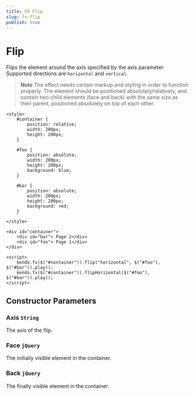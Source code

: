 ```yaml
---
title: FX Flip
slug: fx-flip
publish: true
---
```


# Flip

Flips the element around the axis specified by the axis parameter.  Supported directions are `horizontal` and `vertical`.

> **Note** The effect needs certain markup and styling in order to function properly.
> The element should be positioned absolutely/relatively, and contain two child elements (face and back) with the same size as their parent, positioned absolutely on top of each other.

    <style>
        #container {
            position: relative;
            width: 200px;
            height: 200px;
        }

        #foo {
            position: absolute;
            width: 200px;
            height: 200px;
            background: blue;
        }

        #bar {
            position: absolute;
            width: 200px;
            height: 200px;
            background: red;
        }

    </style>

    <div id="container">
        <div id="bar"> Page 2</div>
        <div id="foo"> Page 1</div>
    </div>

    <script>
        kendo.fx($("#container")).flip("horizontal", $("#foo"), $("#bar")).play();
        kendo.fx($("#container")).flipHorizontal($("#foo"), $("#bar")).play();
    </script>

## Constructor Parameters

### Axis `String`

The axis of the flip.

### Face `jQuery`

The initially visible element in the container.

### Back `jQuery`

The finally visible element in the container.
